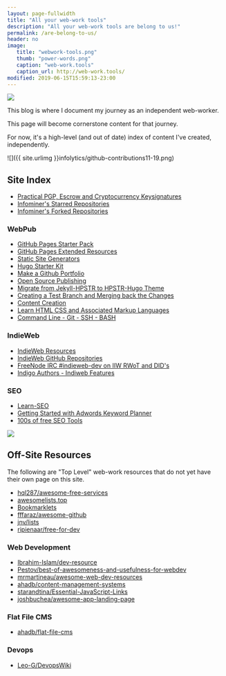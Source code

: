 ```yaml
---
layout: page-fullwidth
title: "All your web-work tools"
description: "All your web-work tools are belong to us!"
permalink: /are-belong-to-us/
header: no
image:
   title: "webwork-tools.png"
   thumb: "power-words.png"
   caption: "web-work.tools"
   caption_url: http://web-work.tools/
modified: 2019-06-15T15:59:13-23:00
---
```


![](https://imgur.com/j1TZ1Zf.png)

This blog is where I document my journey as an independent web-worker. 

This page will become cornerstone content for that journey.

For now, it's a high-level (and out of date) index of content I've created, independently.

![]({{ site.urlimg }}infolytics/github-contributions11-19.png)

## Site Index

* [Practical PGP, Escrow and Cryptocurrency Keysignatures](https://web-work.tools/practical-public-key-crypto/)
* [Infominer's Starred Repositories](https://web-work.tools/infominer33-starred-repos/)
* [Infominer's Forked Repositories](https://web-work.tools/infominer33-forked-repositories/)

### WebPub

* [GitHub Pages Starter Pack](https://web-work.tools/github-pages-starter-pack/)
* [GitHub Pages Extended Resources](https://web-work.tools/github-pages-extended-resources/)
* [Static Site Generators](https://web-work.tools/static-site-generators/)
* [Hugo Starter Kit](https://web-work.tools/hugo-starter-kit/)
* [Make a Github Portfolio](https://web-work.tools/make-a-github-portfolio/)
* [Open Source Publishing](https://web-work.tools/open-source-publishing/)
* [Migrate from Jekyll-HPSTR to HPSTR-Hugo Theme](https://web-work.tools/migrate-jekyll-hpstr-hugo/)
* [Creating a Test Branch and Merging back the Changes](https://web-work.tools/branches-git/)
* [Content Creation](https://web-work.tools/content-creation/)
* [Learn HTML CSS and Associated Markup Languages](https://web-work.tools/learn-html-css/)
* [Command Line - Git - SSH - BASH](https://web-work.tools/command-line-git-ssh/)

### IndieWeb

* [IndieWeb Resources](https://web-work.tools/indieweb/resources/)
* [IndieWeb GitHub Repositories](https://web-work.tools/indieweb/github-repos/)
* [FreeNode IRC #indieweb-dev on IIW RWoT and DID's](https://web-work.tools/indieweb/indieweb-dev-on-did/)
* [Indigo Authors - Indiweb Features](https://web-work.tools/indieweb/indigo-authors/)

### SEO

* [Learn-SEO](https://web-work.tools/learn-seo/)
* [Getting Started with Adwords Keyword Planner](https://web-work.tools/getting-started-adwords-keyword-planner/)
* [100s of free SEO Tools](https://web-work.tools/seo-tools/)

![](https://web-work.tools/images/power-words.png)


## Off-Site Resources

The following are "Top Level" web-work resources that do not yet have their own page on this site.


* [hql287/awesome-free-services](https://github.com/hql287/awesome-free-services)
* [awesomelists.top](https://awesomelists.top)
* [Bookmarklets](http://marklets.com/FAQ.aspx)
* [fffaraz/awesome-github](https://github.com/fffaraz/awesome-github)
* [jnv/lists](https://github.com/jnv/lists)
* [ripienaar/free-for-dev](https://github.com/ripienaar/free-for-dev)


### Web Development
* [Ibrahim-Islam/dev-resource](https://github.com/Ibrahim-Islam/dev-resource)
* [Pestov/best-of-awesomeness-and-usefulness-for-webdev](https://github.com/Pestov/best-of-awesomeness-and-usefulness-for-webdev)
* [mrmartineau/awesome-web-dev-resources](https://github.com/mrmartineau/awesome-web-dev-resources)
* [ahadb/content-management-systems](https://github.com/ahadb/content-management-systems)
* [starandtina/Essential-JavaScript-Links](https://github.com/starandtina/Essential-JavaScript-Links)
* [joshbuchea/awesome-app-landing-page](https://github.com/joshbuchea/awesome-app-landing-page)

### Flat File CMS

* [ahadb/flat-file-cms](https://github.com/ahadb/flat-file-cms)

### Devops

* [Leo-G/DevopsWiki](https://github.com/Leo-G/DevopsWiki)
